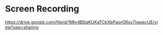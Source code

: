 # Screen Recording

https://drive.google.com/file/d/1Mly4BSqKUKaTCkXbPaorGRsx7jgwecUE/view?usp=sharing
